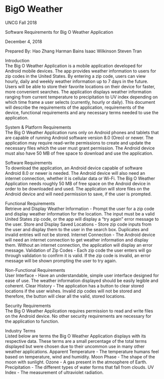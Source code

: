 # BigO Weather
UNCG Fall 2018
 
 
 
 
Software Requirements for
Big O Weather Application
 
December 4, 2018
 
Prepared By:
Hao Zhang
Harman Bains
Isaac Wilkinson
Steven Tran
 

Introduction </br> </u>
The Big O Weather Application is a mobile application developed for Android mobile devices. The app provides weather information to users for zip codes in the United States. By entering a zip code, users can view hourly, daily and weekly weather information up to 7 days in the future. Users will be able to store their favorite locations on their device for faster, more convenient searches. The application displays weather information ranging from current temperature to precipitation to UV index depending on which time frame a user selects (currently, hourly or daily). This document will describe the requirements of the application, requirements of the device, functional requirements and any necessary terms needed to use the application. 

System & Platform Requirements </br> </u>
The Big O Weather Application runs only on Android phones and tablets that are capable of running Android software version 8.0 (Oreo) or newer. The application may require read-write permissions to create and update the necessary files which the user must grant permission. The Android device must also have 50 MB of free space to download and use the application. 

Software Requirements </br> </u>
To download the application, an Android device capable of software Android 8.0 or newer is needed. The Android device will also need an internet connection, whether it is cellular data or Wi-Fi. The Big O Weather Application needs roughly 50 MB of free space on the Android device in order to be downloaded and used. The application will store files on the Android device and will need permission to save, if the user is prompted. 

Functional Requirements </br> </u>
Retrieve and Display Weather Information - Prompt the user for a zip code and display weather information for the location. The input must be a valid United States zip code, or the app will display a “try again” error message to the user.
Store and Display Saved Locations - Store zip code inputs from the user and display them to the user in the search box. Duplicates and invalid entries will not be stored. 
Internet Connection - The Android device will need an internet connection to get weather information and display them. Without an internet connection, the application will display an error message.
Validation of Zip Codes - Each zip code the user enters will go through validation to confirm it is valid. If the zip code is invalid, an error message will be shown prompting the user to try again.

Non-Functional Requirements </br> </u>
User Interface - Have an understandable, simple user interface designed for ease of use. The weather information displayed should be easily legible and coherent.
Clear History - The application has a button to clear stored locations if the user wishes. Invalid zip codes will not be stored and therefore, the button will clear all the valid, stored locations.

Security Requirements </br> </u>
The Big O Weather Application requires permission to read and write files on the Android device. No other security requirements are necessary for the application to function.

Industry Terms </br>
Listed below are terms the Big O Weather Application displays with its respective data. These terms are a small percentage of the total terms displayed but were chosen due to their uncommon use in many other weather applications.
Apparent Temperature - The temperature humans feel based on temperature, wind and humidity.
Moon Phase - The shape of the moon with sunlight. 
Ozone - A gas present in the atmosphere of Earth.
Precipitation - The different types of water forms that fall from clouds.
UV Index - The measurement of ultraviolet radiation. 





